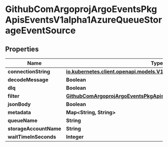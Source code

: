 

# GithubComArgoprojArgoEventsPkgApisEventsV1alpha1AzureQueueStorageEventSource


## Properties

Name | Type | Description | Notes
------------ | ------------- | ------------- | -------------
**connectionString** | [**io.kubernetes.client.openapi.models.V1SecretKeySelector**](io.kubernetes.client.openapi.models.V1SecretKeySelector.md) |  |  [optional]
**decodeMessage** | **Boolean** |  |  [optional]
**dlq** | **Boolean** |  |  [optional]
**filter** | [**GithubComArgoprojArgoEventsPkgApisEventsV1alpha1EventSourceFilter**](GithubComArgoprojArgoEventsPkgApisEventsV1alpha1EventSourceFilter.md) |  |  [optional]
**jsonBody** | **Boolean** |  |  [optional]
**metadata** | **Map&lt;String, String&gt;** |  |  [optional]
**queueName** | **String** |  |  [optional]
**storageAccountName** | **String** |  |  [optional]
**waitTimeInSeconds** | **Integer** |  |  [optional]



